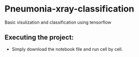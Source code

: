 # Pneumonia-xray-classification

Basic visulization and classification using tensorflow

## Executing the project:
  
  - Simply download the notebook file and run cell by cell.


